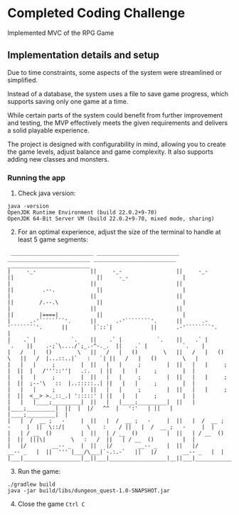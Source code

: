 # Completed Coding Challenge

Implemented MVC of the RPG Game

## Implementation details and setup

Due to time constraints, some aspects of the system were streamlined or simplified.

Instead of a database, the system uses a file to save game progress, which supports saving only one game at a time.

While certain parts of the system could benefit from further improvement and testing, the MVP effectively meets the given requirements and delivers a solid playable experience.

The project is designed with configurability in mind, allowing you to create the game levels, adjust balance and game complexity. It also supports adding new classes and monsters.

### Running the app
1. Check java version:

```
java -version
OpenJDK Runtime Environment (build 22.0.2+9-70)
OpenJDK 64-Bit Server VM (build 22.0.2+9-70, mixed mode, sharing)
```
2. For an optimal experience, adjust the size of the terminal to handle at least 5 game segments:
```
 __________________________ __________________________ __________________________ __________________________ __________________________
|     -_-                 ||     -_-                 ||     -_-                 ||                          ||     -_-                 |
|                         ||                         ||                         ||         .--.             ||                         |
|                         ||                         ||                         ||        /.--.\            ||                         |
|                         ||                         ||                         ||        |====|            ||                         |
|      .-'````````'.      ||      .-'````````'.      ||      .-'````````'.      ||        |`::`|            ||      .-'````````'.      |
|    .` |           `.    ||    .` |           `.    ||    .` |           `.    ||    .-;`\..../`;_.-^-._.  ||    .` |           `.    |
|   /   |   ()        \   ||   /   |   ()        \   ||   /   |   ()        \   ||   /  |...::..|`   :   `| ||   /   |   ()        \   |
|   |   |     ;        |  ||   |   |     ;        |  ||   |   |     ;        |  ||  |   /'''::''|   .:.   | ||   |   |     ;        |  |
|   |   |     ;        |  ||   |   |     ;        |  ||   |   |     ;        |  ||  ;--'\   ::  |..:::::..| ||   |   |     ;        |  |
|   |   |     ;        |  ||   |   |     ;        |  ||   |   |     ;        |  ||  <__> >._::_.| ':::::' | ||   |   |     ;        |  |
|   |   |____;_________|  ||   |   |____;_________|  ||   |   |____;_________|  ||  |  |/   ^^  |   ':'   | ||   |   |____;_________|  |
|   |  /  __ ;   -     |  ||   |  /  __ ;   -     |  ||   |  /  __ ;   -     |  ||  \::/|       \    :    / ||   |  /  __ ;   -     |  |
|   | / __  ()         |  ||   | / __  ()         |  ||   | / __  ()         |  ||  |||\|        \   :   /  ||   | / __  ()         |  |
|   |/        __-- _   |  ||   |/        __-- _   |  ||   |/        __-- _   |  ||  ''' |___/\___|`-.:.-`   ||   |/        __-- _   |  |
|___|__________________|__||___|__________________|__||___|__________________|__||__________________________||___|__________________|__|
```
3. Run the game:


```
./gradlew build
java -jar build/libs/dungeon_quest-1.0-SNAPSHOT.jar
```

4. Close the game `Ctrl C`
